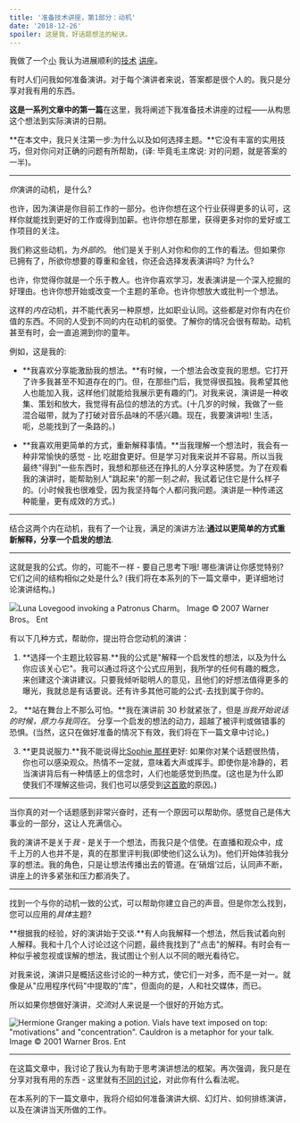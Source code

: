 ```yaml
---
title: '准备技术讲座，第1部分：动机'
date: '2018-12-26'
spoiler: 这是我，好话题想法的秘诀。
---
```


我做了一个[小](https://www.youtube.com/watch?v=xsSnOQynTHs) 我认为进展顺利的[技术](https://www.youtube.com/watch?v=nLF0n9SACd4) [讲座](https://www.youtube.com/watch?v=dpw9EHDh2bM)。

有时人们问我如何准备演讲。对于每个演讲者来说，答案都是很个人的。我只是分享对我有用的东西。

**这是一系列文章中的第一篇**在这里，我将阐述下我准备技术讲座的过程——从构思这个想法到实际演讲的日期。

**在本文中，我只关注第一步:为什么以及如何选择主题。**它没有丰富的实用技巧，但对你问对正确的问题有所帮助，(译: 毕竟毛主席说: 对的问题，就是答案的一半)。

---

*你*演讲的动机，是什么?

也许，因为演讲是你目前工作的一部分。也许你想在这个行业获得更多的认可，这样你就能找到更好的工作或得到加薪。也许你想在那里，获得更多对你的爱好或工作项目的关注。

我们称这些动机，为*外部的*。 他们是关于别人对你和你的工作的看法。但如果你已拥有了，所欲你想要的尊重和金钱，你还会选择发表演讲吗? 为什么?

也许，你觉得你就是一个乐于教人。也许你喜欢学习，发表演讲是一个深入挖掘的好理由。也许你想开始或改变一个主题的革命。也许你想放大或批判一个想法。

这样的*内在*动机，并不能代表另一种原想，比如职业认同。这些都是对你有内在价值的东西。不同的人受到不同的内在动机的驱使。了解你的情况会很有帮助。动机甚至有时，会一直追溯到你的童年。

例如，这是我的:

- **我喜欢分享能激励我的想法。**有时候，一个想法会改变我的思想。它打开了许多我甚至不知道存在的门。但，在那些门后，我觉得很孤独。我希望其他人也能加入我，这样他们就能给我展示更有趣的门。对我来说，演讲是一种收集、策划和放大，我觉得有品位的想法的方式。(十几岁的时候，我做了一些混合磁带，就为了打破对音乐品味的不感兴趣。现在，我要演讲啦! 生活，呃，总能找到了一条路的。)

- **我喜欢用更简单的方式，重新解释事情。**当我理解一个想法时，我会有一种非常愉快的感觉 - 比 吃甜食更好。但是学习对我来说并不容易。所以当我最终"得到"一些东西时，我想和那些还在挣扎的人分享这种感觉。为了在观看我的演讲时，能帮助别人"跳起来"的那一刻*之前*，我试着记住它是什么样子的。(小时候我也很难受，因为我坚持每个人都问我问题。演讲是一种传递这种能量，更有成效的方式。)

---

结合这两个内在动机，我有了一个让我，满足的演讲方法:**通过以更简单的方式重新解释，分享一个启发的想法**.

---

这就是我的公式。你的，可能不一样 - 要自己思考下哦! 哪些演讲让你感觉特别? 它们之间的结构相似之处是什么? (我们将在本系列的下一篇文章中，更详细地讨论演讲结构。)

![Luna Lovegood invoking a Patronus Charm。 Image © 2007 Warner Bros。 Ent](./patronus.jpg)

有以下几种方式，帮助你，提出符合您动机的演讲：

1.  **选择一个主题比较容易.**我的公式是"解释一个启发性的想法，以及为什么你应该关心它"。我可以通过将这个公式应用到，我所学的任何有趣的概念，来创建这个演讲建议。只要我倾听聪明人的意见，且他们的好想法值得更多的曝光，我就总是有话要说。还有许多其他可能的公式-去找到属于你的。

2。 **站在舞台上不那么可怕。**我在演讲前 30 秒就紧张了，但是*当我开始说话的时候，原力与我同在*。 分享一个启发的想法的动力，超越了被评判或做错事的恐惧。(当然，这只在做好准备的情况下有效，我们将在下一篇文章中讨论。)

3.  **更具说服力.**我不能说得比[Sophie 那样](https://mobile.twitter.com/sophiebits/status/1077723835481284608)更好: 如果你对某个话题很热情，你也可以感染观众。热情不一定就，意味着大声或挥手。即使你是冷静的，若当演讲背后有一种情感上的信念时，人们也能感觉到热度。(这也是为什么即使我们不理解这些词，我们也可以感受到[这首歌](https://www.youtube.com/watch?v=6SWIwW9mg8s)的原因。)

---

当你真的对一个话题感到非常兴奋时，还有一个原因可以帮助你。感觉自己是伟大事业的一部分，这让人充满信心。

我的演讲不是关于*我* - 是关于一个想法，而我只是个信使。在直播和观众中，成千上万的人也并不是，真的在那里评判我(即使他们这么认为)。他们开始体验我分享的想法。我的角色，只是让想法传播出去的管道。在’硝烟‘过后，认同声不断，讲座上的许多紧张和压力都消失了。

---

找到一个与你的动机一致的公式，可以帮助你建立自己的声音。但是你怎么找到，您可以应用的*具体*主题?

**根据我的经验，好的演讲始于交谈.**有人向我解释一个想法，然后我试着向别人解释。我和十几个人讨论过这个问题，最终我找到了"点击"的解释。有时会有一种似乎被忽视或误解的想法，我试图让个别人以不同的眼光看待它。

对我来说，演讲只是概括这些讨论的一种方式，使它们一对多，而不是一对一。就像是从"应用程序代码"中提取的"库"，但面向的是，人和社交媒体，而已。

所以如果你想做好演讲，*交流*对人来说是一个很好的开始方式。

![Hermione Granger making a potion. Vials have text imposed on top: "motivations" and "concentration". Cauldron is a metaphor for your talk. Image © 2001 Warner Bros. Ent](./cauldron.jpg)

---

在这篇文章中，我讨论了我认为有助于思考演讲想法的框架。再次强调，我只是在分享对我有用的东西 - 这里就有[不同的讨论](https://mobile.twitter.com/jackiehluo/status/1077717283026411520)，对此你有什么看法呢。

在本系列的下一篇文章中，我将介绍如何准备演讲大纲、幻灯片、如何排练演讲，以及在演讲当天所做的工作。
